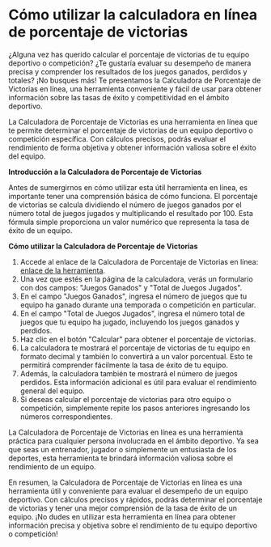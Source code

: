 Cómo utilizar la calculadora en línea de porcentaje de victorias
================================================================

¿Alguna vez has querido calcular el porcentaje de victorias de tu equipo deportivo o competición? ¿Te gustaría evaluar su desempeño de manera precisa y comprender los resultados de los juegos ganados, perdidos y totales? ¡No busques más! Te presentamos la Calculadora de Porcentaje de Victorias en línea, una herramienta conveniente y fácil de usar para obtener información sobre las tasas de éxito y competitividad en el ámbito deportivo.

La Calculadora de Porcentaje de Victorias es una herramienta en línea que te permite determinar el porcentaje de victorias de un equipo deportivo o competición específica. Con cálculos precisos, podrás evaluar el rendimiento de forma objetiva y obtener información valiosa sobre el éxito del equipo.

**Introducción a la Calculadora de Porcentaje de Victorias**

Antes de sumergirnos en cómo utilizar esta útil herramienta en línea, es importante tener una comprensión básica de cómo funciona. El porcentaje de victorias se calcula dividiendo el número de juegos ganados por el número total de juegos jugados y multiplicando el resultado por 100. Esta fórmula simple proporciona un valor numérico que representa la tasa de éxito de un equipo.

**Cómo utilizar la Calculadora de Porcentaje de Victorias**

1. Accede al enlace de la Calculadora de Porcentaje de Victorias en línea: [enlace de la herramienta](https://www.onlinecalculatorsfree.com/es/fitness/winning-percentage-calculator.html).
2. Una vez que estés en la página de la calculadora, verás un formulario con dos campos: "Juegos Ganados" y "Total de Juegos Jugados".
3. En el campo "Juegos Ganados", ingresa el número de juegos que tu equipo ha ganado durante una temporada o competición en particular.
4. En el campo "Total de Juegos Jugados", ingresa el número total de juegos que tu equipo ha jugado, incluyendo los juegos ganados y perdidos.
5. Haz clic en el botón "Calcular" para obtener el porcentaje de victorias.
6. La calculadora te mostrará el porcentaje de victorias de tu equipo en formato decimal y también lo convertirá a un valor porcentual. Esto te permitirá comprender fácilmente la tasa de éxito de tu equipo.
7. Además, la calculadora también te mostrará el número de juegos perdidos. Esta información adicional es útil para evaluar el rendimiento general del equipo.
8. Si deseas calcular el porcentaje de victorias para otro equipo o competición, simplemente repite los pasos anteriores ingresando los números correspondientes.

La Calculadora de Porcentaje de Victorias en línea es una herramienta práctica para cualquier persona involucrada en el ámbito deportivo. Ya sea que seas un entrenador, jugador o simplemente un entusiasta de los deportes, esta herramienta te brindará información valiosa sobre el rendimiento de un equipo.

En resumen, la Calculadora de Porcentaje de Victorias en línea es una herramienta útil y conveniente para evaluar el desempeño de un equipo deportivo. Con cálculos precisos y rápidos, podrás determinar el porcentaje de victorias y tener una mejor comprensión de la tasa de éxito de un equipo. ¡No dudes en utilizar esta herramienta en línea para obtener información precisa y objetiva sobre el rendimiento de tu equipo deportivo o competición!